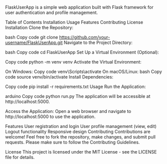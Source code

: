 FlaskUserApp is a simple web application built with Flask framework for user authentication and profile management.

Table of Contents
Installation
Usage
Features
Contributing
License
Installation
Clone the Repository:

bash
Copy code
git clone https://github.com/your-username/FlaskUserApp.git
Navigate to the Project Directory:

bash
Copy code
cd FlaskUserApp
Set Up a Virtual Environment (Optional):

Copy code
python -m venv venv
Activate the Virtual Environment:

On Windows:
Copy code
venv\Scripts\activate
On macOS/Linux:
bash
Copy code
source venv/bin/activate
Install Dependencies:

Copy code
pip install -r requirements.txt
Usage
Run the Application:

arduino
Copy code
python run.py
The application will be accessible at http://localhost:5000.

Access the Application:
Open a web browser and navigate to http://localhost:5000 to use the application.

Features
User registration and login
User profile management (view, edit)
Logout functionality
Responsive design
Contributing
Contributions are welcome! Feel free to fork the repository, make changes, and submit pull requests. Please make sure to follow the Contributing Guidelines.

License
This project is licensed under the MIT License - see the LICENSE file for details.
